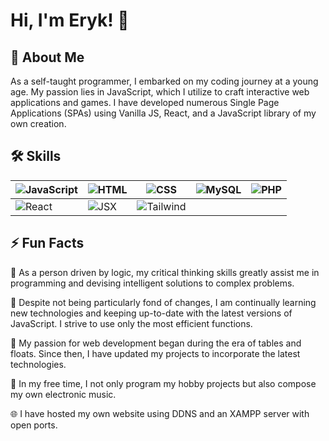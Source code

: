 # Hi, I'm Eryk! 👋


## 🚀 About Me
As a self-taught programmer, I embarked on my coding journey at a young age. My passion lies in JavaScript, which I utilize to craft interactive web applications and games. I have developed numerous Single Page Applications (SPAs) using Vanilla JS, React, and a JavaScript library of my own creation.


## 🛠 Skills

| ![JavaScript](https://img.shields.io/badge/JavaScript-yellow) | ![HTML](https://img.shields.io/badge/HTML-orange) | ![CSS](https://img.shields.io/badge/CSS-blue) | ![MySQL](https://img.shields.io/badge/MySQL-orange) | ![PHP](https://img.shields.io/badge/PHP-mediumpurple) |
| --- | --- | --- | --- | --- |
| ![React](https://img.shields.io/badge/React-deepskyblue) | ![JSX](https://img.shields.io/badge/JSX-blue) |![Tailwind](https://img.shields.io/badge/Tailwind-deepskyblue) |


## ⚡️ Fun Facts
🧠 As a person driven by logic, my critical thinking skills greatly assist me in programming and devising intelligent solutions to complex problems.

🔄 Despite not being particularly fond of changes, I am continually learning new technologies and keeping up-to-date with the latest versions of JavaScript. I strive to use only the most efficient functions.

👴 My passion for web development began during the era of tables and floats. Since then, I have updated my projects to incorporate the latest technologies.

🎵 In my free time, I not only program my hobby projects but also compose my own electronic music.

🌐 I have hosted my own website using DDNS and an XAMPP server with open ports.
